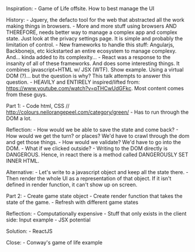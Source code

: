 Inspiration:
    - Game of Life offsite. How to best manage the UI

History:
    - Jquery, the defacto tool for the web that abstracted all the work making things in browsers.
    - More and more stuff using browsers AND THEREFORE, needs better way to manage a complex app and complex state. Just look at the privacy settings page. It is simple and probably the limitation of control.
        - New frameworks to handle this stuff: Angularjs, Backbonejs, etc kickstarted an entire ecosystem to manage complexy. And... kinda added to its complexity...
    - React was a response to the insanity of all of these frameworks. And does some interesting things. It combines javascript+HTML w/ JSX (WTF). Show example. Using a virtual DOM (?)... but the question is why? This talk attempts to answer this question.
    - HEAVILY and ENTIRELY inspired/lifted from: https://www.youtube.com/watch?v=pTHCwUdGFkc. Most content comes from these guys.

Part 1:
    - Code html, CSS // http://colours.neilorangepeel.com/category/green/
    - Has to run through the DOM a lot.

Reflection:
    - How would we be able to save the state and come back?
        - How would we get the turn? or places? We'd have to crawl through the dom and get those things.
    - How would we validate? We'd have to go into the DOM.
    - What if we clicked outside?
    - Writing to the DOM directly is DANGEROUS. Hence, in react there is a method called DANGEROUSLY SET INNER HTML.

Alternative:
    - Let's write to a javascript object and keep all the state there.
    - Then render the whole UI as a representation of that object. If it isn't defined in render function, it can't show up on screen.

Part 2:
    - Create game state object
    - Create render function that takes the state of the game.
    - Refresh with different game states

Reflection:
    - Computationally expensive
    - Stuff that only exists in the client side: Input example
    - JSX potential

Solution:
    - ReactJS

Close:
    - Conway's game of life example